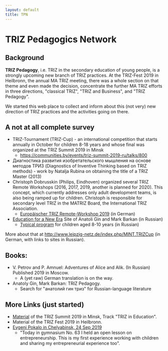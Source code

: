 ```yaml
---
layout: default
title: TPN
---
```


# TRIZ Pedagogics Network

## Background

**TRIZ Pedagogy**, i.e. TRIZ in the secondary education of young people, is a
strongly upcoming new branch of TRIZ practices.  At the TRIZ-Fest 2019 in
Heilbronn, the annual MA TRIZ meeting, there was a whole section on that theme
and even made the decision, concentrate the further MA TRIZ efforts in three
directions, "classical TRIZ", "TRIZ and Business", and "TRIZ Pedagogy".

We started this web place to collect and inform about this (not very) new
direction of TRIZ practices and the activities going on there.

## A not at all complete survey

* TRIZ-Tournament (TRIZ-Cup) - an international competition that starts
  annually in October for children 8-18 years and whose final was organized at
  the TRIZ Summit 2019 in Minsk
  * https://communities.by/events/triz-summit-2019-ru/talks/800
* Диагностика развития изобретательского мышления на основе методов ТРИЗ
  (Diagnostics of Inventive Thinking based on TRIZ methods) - work by Natalja
  Rubina on obtaining the title of a TRIZ Master (2013)
* Christoph Dobrusskin (Philips, Eindhoven) organized several TRIZ Remote
  Workshops (2016, 2017, 2019, another is planned for 2020). This concept,
  which currently addresses only adult development teams, is also being ramped
  up for children. Christoph is responsible for secondary level TRIZ in the
  MATRIZ Board, the International TRIZ Association.
  * [Europäischer TRIZ Remote-Workshop 2019](https://triz-akademie.de/triz-veranstaltungen/europaeischer-triz-remote-workshop-2019/)
    (in German)
* [Education for a New Era](https://trizway.com/) Site of Anatoli Gin and Mark
  Barkan (in Russian)
  * [Typical program](https://trizway.com/art/primary/triz-pedagogika-krea-zanyatiya-dlya-razvitiya-myshleniya.html)
    for children aged 8-10 years (in Russian)
    
More about that at http://www.leipzig-netz.de/index.php/MINT.TRIZCup (in
German, with links to sites in Russian).

## Books:

* V. Petrov and P. Amnuel: Adventures of Alice and Alik. (In Russian)
  Published 2019 in Moscow.
  * A (yet raw) German translation is on the way. 
* Anatoly Gin, Mark Barkan: TRIZ Pedagogy. 
  * Search for "анатолий гин триз" for Russian-language literature

## More Links (just started)

* [Material](http://wumm.uni-leipzig.de/conferences.php) of the TRIZ Summit
  2019 in Minsk, Track "TRIZ in Education".
* Material of the TRIZ Fest 2019 in Heilbronn.
* [Evgeni Pokalo in Chelyabinsk, 24 Sep 2019](https://www.facebook.com/evgeny.pokalo/posts/2267161733392800)
  * "Today in gymnasium No. 63 I held an open lesson on entrepreneurship. This
    is my first experience working with children and sharing my
    entrepreneurial experience too".